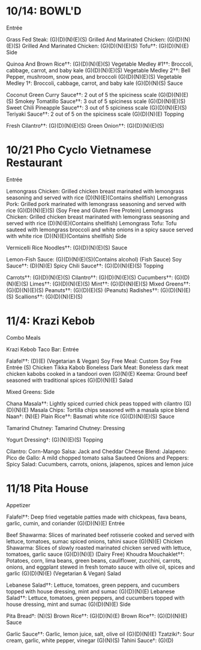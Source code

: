 # 10/14: BOWL'D
Entrée

Grass Fed Steak: (G)(D)(N)(E)(S)
Grilled And Marinated Chicken: (G)(D)(N)(E)(S)
Grilled And Marinated Chicken: (G)(D)(N)(E)(S)
Tofu††: (G)(D)(N)(E)
Side

Quinoa And Brown Rice††: (G)(D)(N)(E)(S)
Vegetable Medley #1††: Broccoli, cabbage, carrot, and baby kale (G)(D)(N)(E)(S)
Vegetable Medley 2††: Bell Pepper, mushroom, snow peas, and broccoli (G)(D)(N)(E)(S)
Vegetable Medley 1†: Broccoli, cabbage, carrot, and baby kale (G)(D)(N)(S)
Sauce

Coconut Green Curry Sauce††: 2 out of 5 the spiciness scale (G)(D)(N)(E)(S)
Smokey Tomatillo Sauce††: 3 out of 5 spiciness scale (G)(D)(N)(E)(S)
Sweet Chili Pineapple Sauce††: 3 out of 5 spiciness scale (G)(D)(N)(E)(S)
Teriyaki Sauce††: 2 out of 5 on the spiciness scale (G)(D)(N)(E)
Topping

Fresh Cilantro††: (G)(D)(N)(E)(S)
Green Onion††: (G)(D)(N)(E)(S)

# 10/21 Pho Cyclo Vietnamese Restaurant
Entrée

Lemongrass Chicken: Grilled chicken breast marinated with lemongrass seasoning and served with rice (D)(N)(E)(Contains shellfish)
Lemongrass Pork: Grilled pork marinated with lemongrass seasoning and served with rice (G)(D)(N)(E)(S) (Soy Free and Gluten Free Protein)
Lemongrass Chicken: Grilled chicken breast marinated with lemongrass seasoning and served with rice (D)(N)(E)(Contains shellfish)
Lemongrass Tofu: Tofu sauteed with lemongrass broccoli and white onions in a spicy sauce served with white rice (D)(N)(E)(Contains shellfish)
Side

Vermicelli Rice Noodles††: (G)(D)(N)(E)(S)
Sauce

Lemon-Fish Sauce: (G)(D)(N)(E)(S)(Contains alcohol) (Fish Sauce)
Soy Sauce††: (D)(N)(E)
Spicy Chili Sauce††: (G)(D)(N)(E)(S)
Topping

Carrots††: (G)(D)(N)(E)(S)
Cilantro††: (G)(D)(N)(E)(S)
Cucumbers††: (G)(D)(N)(E)(S)
Limes††: (G)(D)(N)(E)(S)
Mint††: (G)(D)(N)(E)(S)
Mixed Greens††: (G)(D)(N)(E)(S)
Peanuts††: (G)(D)(E)(S) (Peanuts)
Radishes††: (G)(D)(N)(E)(S)
Scallions††: (G)(D)(N)(E)(S)


# 11/4: Krazi Kebob
Combo Meals

Krazi Kebob Taco Bar:
Entrée

Falafel††: (D)(E) (Vegetarian & Vegan)
Soy Free Meal: Custom Soy Free Entrée (S)
Chicken Tikka Kabob Boneless Dark Meat: Boneless dark meat chicken kabobs cooked in a tandoori oven (G)(N)(E)
Keema: Ground beef seasoned with traditional spices (G)(D)(N)(E)
Salad

Mixed Greens:
Side

Chana Masala††: Lightly spiced curried chick peas topped with cilantro (G)(D)(N)(E)
Masala Chips: Tortilla chips seasoned with a masala spice blend
Naan†: (N)(E)
Plain Rice††: Basmati white rice (G)(D)(N)(E)(S)
Sauce

Tamarind Chutney:
Tamarind Chutney:
Dressing

Yogurt Dressing†: (G)(N)(E)(S)
Topping

Cilantro:
Corn-Mango Salsa:
Jack and Cheddar Cheese Blend:
Jalapeno:
Pico de Gallo: A mild chopped tomato salsa
Sauteed Onions and Peppers:
Spicy Salad: Cucumbers, carrots, onions, jalapenos, spices and lemon juice

# 11/18 Pita House
Appetizer

Falafel††: Deep fried vegetable patties made with chickpeas, fava beans, garlic, cumin, and coriander (G)(D)(N)(E)
Entrée

Beef Shawarma: Slices of marinated beef rotisserie cooked and served with lettuce, tomatoes, sumac spiced onions, tahini sauce (G)(N)(E)
Chicken Shawarma: Slices of slowly roasted marinated chicken served with lettuce, tomatoes, garlic sauce (G)(D)(N)(E) (Dairy Free)
Khoudra Mouchaklet††: Potatoes, corn, lima beans, green beans, cauliflower, zucchini, carrots, onions, and eggplant stewed in fresh tomato sauce with olive oil, spices and garlic (G)(D)(N)(E) (Vegetarian & Vegan)
Salad

Lebanese Salad††: Lettuce, tomatoes, green peppers, and cucumbers topped with house dressing, mint and sumac (G)(D)(N)(E)
Lebanese Salad††: Lettuce, tomatoes, green peppers, and cucumbers topped with house dressing, mint and sumac (G)(D)(N)(E)
Side

Pita Bread†: (N)(S)
Brown Rice††: (G)(D)(N)(E)
Brown Rice††: (G)(D)(N)(E)
Sauce

Garlic Sauce††: Garlic, lemon juice, salt, olive oil (G)(D)(N)(E)
Tzatziki†: Sour cream, garlic, white pepper, vinegar (G)(N)(S)
Tahini Sauce†: (G)(D)
